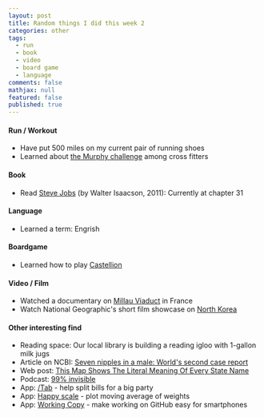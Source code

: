 ```yaml
---
layout: post
title: Random things I did this week 2
categories: other
tags: 
  - run
  - book
  - video
  - board game
  - language 
comments: false
mathjax: null
featured: false
published: true
---
```


#### Run / Workout
* Have put 500 miles on my current pair of running shoes 
* Learned about [the Murphy challenge](https://themurphchallenge.com/pages/the-workout) among cross fitters 

#### Book 
* Read [Steve Jobs](https://www.amazon.com/Steve-Jobs-Walter-Isaacson/dp/1501127624/ref=sr_1_1?ie=UTF8&qid=1502050311&sr=8-1&keywords=steve+jobs) (by Walter Isaacson, 2011): Currently at chapter 31

#### Language 
* Learned a term: Engrish 

#### Boardgame
* Learned how to play [Castellion](https://boardgamegeek.com/boardgame/143404/castellion)

#### Video / Film
* Watched a documentary on [Millau Viaduct](https://youtu.be/6LbkM1AhxNM) in France 
* Watch National Geographic's short film showcase on [North Korea](https://youtu.be/csoP8Didoi0)

#### Other interesting find 
* Reading space: Our local library is building a reading igloo with 1-gallon milk jugs
* Article on NCBI: [Seven nipples in a male: World's second case report](https://www.ncbi.nlm.nih.gov/pmc/articles/PMC3656534/)
* Web post: [This Map Shows The Literal Meaning Of Every State Name](https://www.simplemost.com/map-shows-literal-meaning-every-state-name/?utm_content=inf_10_3489_2&utm_source=facebook&utm_medium=partner&utm_campaign=wildhair&tse_id=INF_6daff8207e0311e7b54e3f059c156cd3)
* Podcast: [99% invisible](http://99percentinvisible.org/episodes/)
* App: [/Tab](https://www.tabapp.co) - help split bills for a big party
* App: [Happy scale](https://happyscale.com) - plot moving average of weights
* App: [Working Copy](https://workingcopyapp.com) - make working on GitHub easy for smartphones 